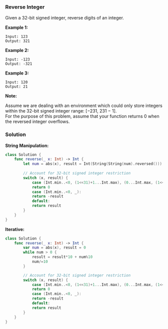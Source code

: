 
### Reverse Integer

Given a 32-bit signed integer, reverse digits of an integer.

__Example 1:__
```
Input: 123
Output: 321
```
__Example 2:__
```
Input: -123
Output: -321
```
__Example 3:__
```
Input: 120
Output: 21
```
__Note:__

Assume we are dealing with an environment which could only store integers within the 32-bit signed integer range: [−231,  231 − 1].</br> 
For the purpose of this problem, assume that your function returns 0 when the reversed integer overflows.

### Solution
__String Manipulation:__
```Swift
class Solution {
    func reverse(_ x: Int) -> Int {
        let num = abs(x), result = Int(String(String(num).reversed()))!
        
        // Account for 32-bit signed integer restriction
        switch (x, result) {
            case (Int.min..<0, (1<<31)+1...Int.max), (0...Int.max, (1<<31)...Int.max):
            return 0
            case (Int.min..<0, _):
            return -result
            default:
            return result
        }
    }
}
```
__Iterative:__
```Swift
class Solution {
    func reverse(_ x: Int) -> Int {
        var num = abs(x), result = 0
        while num > 0 {
            result = result*10 + num%10
            num/=10
        }

        // Account for 32-bit signed integer restriction
        switch (x, result) {
            case (Int.min..<0, (1<<31)+1...Int.max), (0...Int.max, (1<<31)...Int.max):
            return 0
            case (Int.min..<0, _):
            return -result
            default:
            return result
        }
    }
}
```
